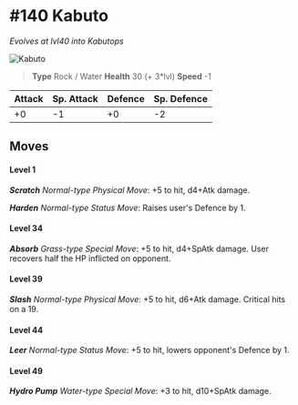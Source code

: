 # #140 Kabuto
*Evolves at lvl40 into Kabutops*

![Kabuto](https://img.pokemondb.net/sprites/home/normal/1x/kabuto.png)

> **Type** Rock / Water
> **Health** 30 (+ 3\*lvl)
> **Speed** -1

| Attack | Sp. Attack | Defence | Sp. Defence |
| ------ | ---------- | ------- | ----------- |
| +0 | -1 | +0 | -2 |

## Moves
#### Level 1

***Scratch** Normal-type Physical Move*: +5 to hit, d4+Atk damage. 

***Harden** Normal-type Status Move*: Raises user's Defence by 1.
#### Level 34

***Absorb** Grass-type Special Move*: +5 to hit, d4+SpAtk damage. User recovers half the HP inflicted on opponent.
#### Level 39

***Slash** Normal-type Physical Move*: +5 to hit, d6+Atk damage. Critical hits on a 19.
#### Level 44

***Leer** Normal-type Status Move*: +5 to hit, lowers opponent's Defence by 1.
#### Level 49

***Hydro Pump** Water-type Special Move*: +3 to hit, d10+SpAtk damage. 

